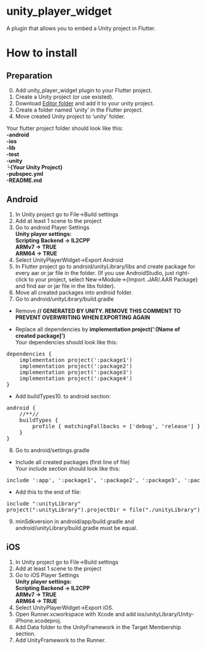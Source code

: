 # unity_player_widget

A plugin that allows you to embed a Unity project in Flutter.

# How to install
## Preparation
0. Add unity_player_widget plugin to your Flutter project.
1. Create a Unity project (or use existed).
2. Download [Editor folder](https://github.com/Pavel-Kupreichyk/unity-player-widget/tree/master/Editor) and add it to your unity project.
2. Create a folder named ‘unity’ in the Flutter project.
3. Move created Unity project to ‘unity’ folder.<br/>

Your flutter project folder should look like this:<br/>
**-android<br/>
-ios<br/>
-lib<br/>
-test<br/>
-unity<br/>
   └{Your Unity Project}<br/>
-pubspec.yml<br/>
-README.md<br/>**

## Android
1. In Unity project go to File->Build settings
2. Add at least 1 scene to the project
3. Go to android Player Settings<br/>
  **Unity player settings:<br/>
    Scripting Backend -> IL2CPP<br/>
    ARMv7 -> TRUE<br/>
    ARM64 -> TRUE<br/>**
4. Select UnityPlayerWidget->Export Android
5. In Flutter project go to android/unityLibrary/libs and create package for every aar or jar file in the folder.
(If you use AndroidStudio, just right-click to your project, select New->Module->{Import .JAR/.AAR Package} and find aar or jar file in the libs folder).
6. Move all created packages into android folder. 
7. Go to android/unityLibrary/build.gradle<br/>
- Remove **// GENERATED BY UNITY. REMOVE THIS COMMENT TO PREVENT OVERWRITING WHEN EXPORTING AGAIN**

- Replace all dependencies by **implementation project(':[Name of created package]')**<br/>
Your dependencies should look like this:<br/>
<pre>
dependencies {
    implementation project(':package1')
    implementation project(':package2')
    implementation project(':package3')
    implementation project(':package4')
}
</pre>
- Add buildTypes10. to android section:<br/>
<pre>android {
	//**//
	buildTypes {
		profile { matchingFallbacks = ['debug', 'release'] }
	}
}
</pre>
8. Go to android/settings.gradle<br/>
- Include all created packages (first line of file)<br/>
Your include section should look like this:<br/>
<pre>
include ':app', ':package1', ':package2', ':package3', ':package4'
</pre>
- Add this to the end of file:
<pre>
include ":unityLibrary"
project(":unityLibrary").projectDir = file("./unityLibrary")
</pre>
9. minSdkversion in android/app/build.gradle and android/unityLibrary/build.gradle must be equal.
## iOS
1. In Unity project go to File->Build settings
2. Add at least 1 scene to the project
3. Go to iOS Player Settings<br/>
  **Unity player settings:<br/>
    Scripting Backend -> IL2CPP<br/>
    ARMv7 -> TRUE<br/>
    ARM64 -> TRUE<br/>**
4. Select UnityPlayerWidget->Export iOS.
5. Open Runner.xcworkspace with Xcode and add ios/unityLibrary/Unity-iPhone.xcodeproj.
6. Add Data folder to the UnityFramework in the Target Membership section.
7. Add UnityFramework to the Runner.
